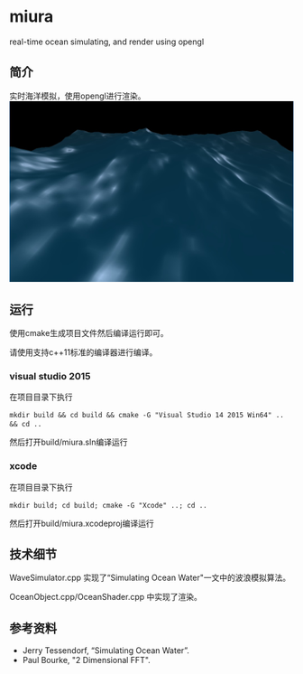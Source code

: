 # miura
real-time ocean simulating, and render using opengl

## 简介
实时海洋模拟，使用opengl进行渲染。
![screenshot.jpg](https://github.com/jintiao/miura/raw/master/screenshot.jpg)

## 运行

使用cmake生成项目文件然后编译运行即可。

请使用支持c++11标准的编译器进行编译。

### visual studio 2015

在项目目录下执行
```
mkdir build && cd build && cmake -G "Visual Studio 14 2015 Win64" .. && cd ..
```
然后打开build/miura.sln编译运行

### xcode

在项目目录下执行
```
mkdir build; cd build; cmake -G "Xcode" ..; cd ..
```
然后打开build/miura.xcodeproj编译运行

## 技术细节

WaveSimulator.cpp 实现了“Simulating Ocean Water"一文中的波浪模拟算法。

OceanObject.cpp/OceanShader.cpp 中实现了渲染。

## 参考资料
* Jerry Tessendorf, “Simulating Ocean Water”.
* Paul Bourke, "2 Dimensional FFT".
